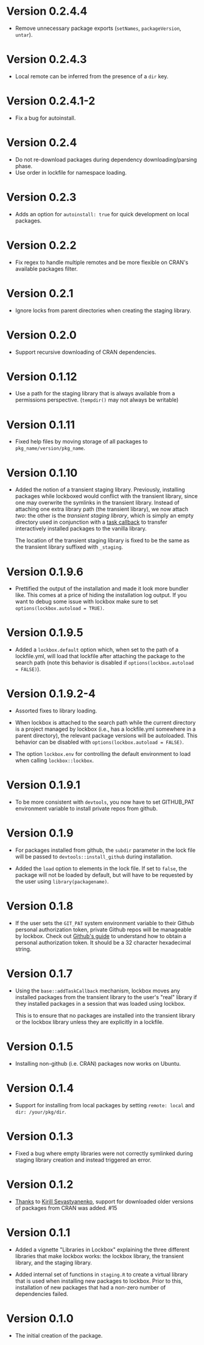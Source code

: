# Version 0.2.4.4

  * Remove unnecessary package exports (`setNames`, `packageVersion`, `untar`).

# Version 0.2.4.3

  * Local remote can be inferred from the presence of a `dir` key.

# Version 0.2.4.1-2

  * Fix a bug for autoinstall.

# Version 0.2.4

  * Do not re-download packages during dependency downloading/parsing phase.
  * Use order in lockfile for namespace loading.

# Version 0.2.3

  * Adds an option for `autoinstall: true` for quick development on local packages.

# Version 0.2.2

  * Fix regex to handle multiple remotes and be more flexible on CRAN's available packages filter.

# Version 0.2.1

  * Ignore locks from parent directories when creating the staging library.

# Version 0.2.0

  * Support recursive downloading of CRAN dependencies.

# Version 0.1.12

  * Use a path for the staging library that is always available
    from a permissions perspective. (`tempdir()` may not always be
    writable) 

# Version 0.1.11

  * Fixed help files by moving storage of all packages to `pkg_name/version/pkg_name`.

# Version 0.1.10

  * Added the notion of a transient staging library. Previously, installing packages
    while lockboxed would conflict with the transient library, since one may overwrite
    the symlinks in the transient library. Instead of attaching one extra library path
    (the transient library), we now attach *two*: the other is the *transient
    staging library*, which is simply an empty directory used in conjunction with
    a [task callback](https://stat.ethz.ch/R-manual/R-devel/library/base/html/taskCallbackManager.html)
    to transfer interactively installed packages to the vanilla library.

    The location of the transient staging library is fixed to be the 
    same as the transient library suffixed with `_staging`.

# Version 0.1.9.6

  * Prettified the output of the installation and made it look more bundler like.
    This comes at a price of hiding the installation log output. If you want
    to debug some issue with lockbox make sure to set `options(lockbox.autoload = TRUE)`.

# Version 0.1.9.5

  * Added a `lockbox.default` option which, when set to the path of a
    lockfile.yml, will load that lockfile after attaching the package
    to the search path (note this behavior is disabled if
    `options(lockbox.autoload = FALSE)`).

# Version 0.1.9.2-4

  * Assorted fixes to library loading.

  * When lockbox is attached to the search path while the current directory
    is a project managed by lockbox (i.e., has a lockfile.yml somewhere in
    a parent directory), the relevant package versions will be autoloaded.
    This behavior can be disabled with `options(lockbox.autoload = FALSE)`.

  * The option `lockbox.env` for controlling the default environment to
    load when calling `lockbox::lockbox`.

# Version 0.1.9.1

  * To be more consistent with `devtools`, you now have to set GITHUB_PAT
    environment variable to install private repos from github.

# Version 0.1.9

  * For packages installed from github, the `subdir` parameter in the lock file
    will be passed to `devtools::install_github` during installation.

  * Added the `load` option to elements in the lock file. If set to `false`,
    the package will not be loaded by default, but will have to be requested
    by the user using `library(packagename)`.

# Version 0.1.8

  * If the user sets the `GIT_PAT` system environment variable to their Github
    personal authorization token, private Github repos will be manageable by lockbox.
    Check out [Github's guide](https://help.github.com/articles/creating-an-access-token-for-command-line-use/)
    to understand how to obtain a personal authorization token. It should be a
    32 character hexadecimal string.

# Version 0.1.7

  * Using the `base::addTaskCallback` mechanism, lockbox moves any installed
    packages from the transient library to the user's "real" library if
    they installed packages in a session that was loaded using lockbox.

    This is to ensure that no packages are installed into the transient library
    or the lockbox library unless they are explicitly in a lockfile.

# Version 0.1.5

  * Installing non-github (i.e. CRAN) packages now works on Ubuntu.

# Version 0.1.4

  * Support for installing from local packages by setting `remote: local`
    and `dir: /your/pkg/dir`.

# Version 0.1.3

  * Fixed a bug where empty libraries were not correctly symlinked during staging
    library creation and instead triggered an error.

# Version 0.1.2

  * [Thanks](https://github.com/robertzk/lockbox/pull/6) to [Kirill Sevastyanenko](https://github.com/kirillseva),
    support for downloaded older versions of packages from CRAN was added. #15

# Version 0.1.1

  * Added a vignette "Libraries in Lockbox" explaining the three different libraries
    that make lockbox works: the lockbox library, the transient library, and the
    staging library.

  * Added internal set of functions in `staging.R` to create a virtual library
    that is used when installing new packages to lockbox. Prior to this,
    installation of new packages that had a non-zero number of dependencies
    failed.

# Version 0.1.0

  * The initial creation of the package.
